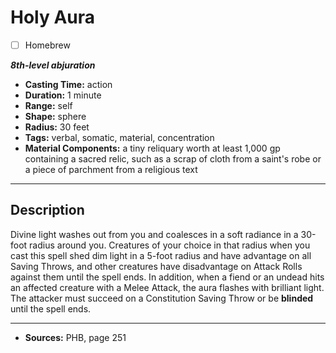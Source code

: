 # Holy Aura
- [ ] Homebrew

***8th-level abjuration***
- **Casting Time:** action
- **Duration:** 1 minute
- **Range:** self
- **Shape:** sphere
- **Radius:** 30 feet
- **Tags:** verbal, somatic, material, concentration
- **Material Components:** a tiny reliquary worth at least 1,000 gp containing a sacred relic, such as a scrap of cloth from a saint's robe or a piece of parchment from a religious text

---

## Description
Divine light washes out from you and coalesces in a soft radiance in a 30-foot radius around you.
Creatures of your choice in that radius when you cast this spell shed dim light in a 5-foot radius and have advantage on all Saving Throws, and other creatures have disadvantage on Attack Rolls against them until the spell ends.
In addition, when a fiend or an undead hits an affected creature with a Melee Attack, the aura flashes with brilliant light.
The attacker must succeed on a Constitution Saving Throw or be **blinded** until the spell ends.

---

- **Sources:** PHB, page 251

